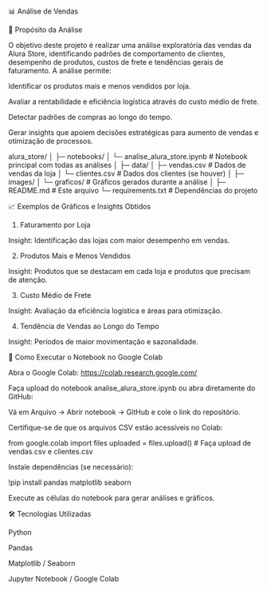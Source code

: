 📊 Análise de Vendas 

🎯 Propósito da Análise

O objetivo deste projeto é realizar uma análise exploratória das vendas da Alura Store, identificando padrões de comportamento de clientes, desempenho de produtos, custos de frete e tendências gerais de faturamento. A análise permite:

Identificar os produtos mais e menos vendidos por loja.

Avaliar a rentabilidade e eficiência logística através do custo médio de frete.

Detectar padrões de compras ao longo do tempo.

Gerar insights que apoiem decisões estratégicas para aumento de vendas e otimização de processos.

alura_store/
│
├─ notebooks/
│   └─ analise_alura_store.ipynb       # Notebook principal com todas as análises
│
├─ data/
│   ├─ vendas.csv                      # Dados de vendas da loja
│   └─ clientes.csv                    # Dados dos clientes (se houver)
│
├─ images/
│   └─ graficos/                       # Gráficos gerados durante a análise
│
├─ README.md                           # Este arquivo
└─ requirements.txt                    # Dependências do projeto


📈 Exemplos de Gráficos e Insights Obtidos
1. Faturamento por Loja

Insight: Identificação das lojas com maior desempenho em vendas.

2. Produtos Mais e Menos Vendidos

Insight: Produtos que se destacam em cada loja e produtos que precisam de atenção.

3. Custo Médio de Frete

Insight: Avaliação da eficiência logística e áreas para otimização.

4. Tendência de Vendas ao Longo do Tempo

Insight: Períodos de maior movimentação e sazonalidade.

🚀 Como Executar o Notebook no Google Colab

Abra o Google Colab: https://colab.research.google.com/

Faça upload do notebook analise_alura_store.ipynb ou abra diretamente do GitHub:

Vá em Arquivo → Abrir notebook → GitHub e cole o link do repositório.

Certifique-se de que os arquivos CSV estão acessíveis no Colab:

from google.colab import files
uploaded = files.upload()  # Faça upload de vendas.csv e clientes.csv


Instale dependências (se necessário):

!pip install pandas matplotlib seaborn


Execute as células do notebook para gerar análises e gráficos.

🛠 Tecnologias Utilizadas

Python

Pandas

Matplotlib / Seaborn

Jupyter Notebook / Google Colab
